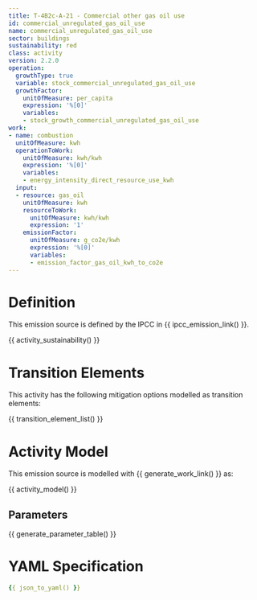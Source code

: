```yaml
---
title: T-4B2c-A-21 - Commercial other gas oil use
id: commercial_unregulated_gas_oil_use
name: commercial_unregulated_gas_oil_use
sector: buildings
sustainability: red
class: activity
version: 2.2.0
operation:
  growthType: true
  variable: stock_commercial_unregulated_gas_oil_use
  growthFactor:
    unitOfMeasure: per_capita
    expression: '%[0]'
    variables:
    - stock_growth_commercial_unregulated_gas_oil_use
work:
- name: combustion
  unitOfMeasure: kwh
  operationToWork:
    unitOfMeasure: kwh/kwh
    expression: '%[0]'
    variables:
    - energy_intensity_direct_resource_use_kwh
  input:
  - resource: gas_oil
    unitOfMeasure: kwh
    resourceToWork:
      unitOfMeasure: kwh/kwh
      expression: '1'
    emissionFactor:
      unitOfMeasure: g_co2e/kwh
      expression: '%[0]'
      variables:
      - emission_factor_gas_oil_kwh_to_co2e
---
```

# Definition
This emission source is defined by the IPCC in {{ ipcc_emission_link() }}.


{{ activity_sustainability() }}

# Transition Elements

This activity has the following mitigation options modelled as transition elements:

{{ transition_element_list() }}

# Activity Model
This emission source is modelled with {{ generate_work_link() }} as:

{{ activity_model() }}

## Parameters

{{ generate_parameter_table() }}

# YAML Specification

```yaml
{{ json_to_yaml() }}
```